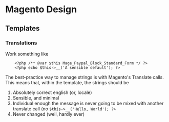 # Magento Design

## Templates

### Translations
Work something like

```
    <?php /** @var $this Mage_Paypal_Block_Standard_Form */ ?>
    <?php echo $this->__('A sensible default'); ?>
```

The best-practice way to manage strings is with Magento's Translate calls. This means that, within the template, the strings should be
   1. Absolutely correct english (or, locale)
   2. Sensible, and minimal
   3. Individual enough the message is never going to be mixed with another translate call (no ```$this->__('Hello, World'); ?>```
   4. Never changed (well, hardly ever)

